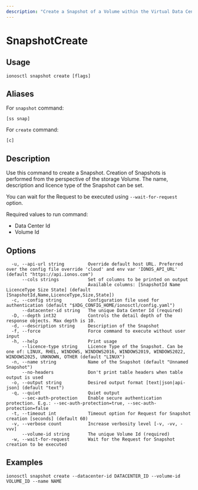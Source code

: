 ```yaml
---
description: "Create a Snapshot of a Volume within the Virtual Data Center"
---
```


# SnapshotCreate

## Usage

```text
ionosctl snapshot create [flags]
```

## Aliases

For `snapshot` command:

```text
[ss snap]
```

For `create` command:

```text
[c]
```

## Description

Use this command to create a Snapshot. Creation of Snapshots is performed from the perspective of the storage Volume. The name, description and licence type of the Snapshot can be set.

You can wait for the Request to be executed using `--wait-for-request` option.

Required values to run command:

* Data Center Id
* Volume Id

## Options

```text
  -u, --api-url string         Override default host URL. Preferred over the config file override 'cloud' and env var 'IONOS_API_URL' (default "https://api.ionos.com")
      --cols strings           Set of columns to be printed on output 
                               Available columns: [SnapshotId Name LicenceType Size State] (default [SnapshotId,Name,LicenceType,Size,State])
  -c, --config string          Configuration file used for authentication (default "$XDG_CONFIG_HOME/ionosctl/config.yaml")
      --datacenter-id string   The unique Data Center Id (required)
  -D, --depth int32            Controls the detail depth of the response objects. Max depth is 10.
  -d, --description string     Description of the Snapshot
  -f, --force                  Force command to execute without user input
  -h, --help                   Print usage
      --licence-type string    Licence Type of the Snapshot. Can be one of: LINUX, RHEL, WINDOWS, WINDOWS2016, WINDOWS2019, WINDOWS2022, WINDOWS2025, UNKNOWN, OTHER (default "LINUX")
  -n, --name string            Name of the Snapshot (default "Unnamed Snapshot")
      --no-headers             Don't print table headers when table output is used
  -o, --output string          Desired output format [text|json|api-json] (default "text")
  -q, --quiet                  Quiet output
      --sec-auth-protection    Enable secure authentication protection. E.g.: --sec-auth-protection=true, --sec-auth-protection=false
  -t, --timeout int            Timeout option for Request for Snapshot creation [seconds] (default 60)
  -v, --verbose count          Increase verbosity level [-v, -vv, -vvv]
      --volume-id string       The unique Volume Id (required)
  -w, --wait-for-request       Wait for the Request for Snapshot creation to be executed
```

## Examples

```text
ionosctl snapshot create --datacenter-id DATACENTER_ID --volume-id VOLUME_ID --name NAME
```


